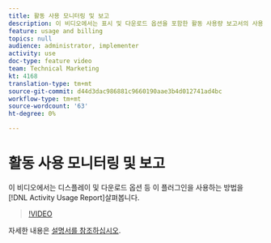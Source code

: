 ```yaml
---
title: 활동 사용 모니터링 및 보고
description: 이 비디오에서는 표시 및 다운로드 옵션을 포함한 활동 사용량 보고서의 사용 방법을 살펴봅니다.
feature: usage and billing
topics: null
audience: administrator, implementer
activity: use
doc-type: feature video
team: Technical Marketing
kt: 4168
translation-type: tm+mt
source-git-commit: d44d3dac986881c9660190aae3b4d012741ad4bc
workflow-type: tm+mt
source-wordcount: '63'
ht-degree: 0%

---
```



# 활동 사용 모니터링 및 보고

이 비디오에서는 디스플레이 및 다운로드 옵션 등 이 플러그인을 사용하는 방법을 [!DNL Activity Usage Report]살펴봅니다.

>[!VIDEO](https://video.tv.adobe.com/v/31443/?quality=12)

자세한 내용은 [설명서를 참조하십시오](https://docs.adobe.com/content/help/en/audience-manager/user-guide/features/administration/activity-usage-reporting.html).
